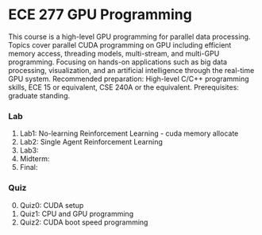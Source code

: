 # ECE 277 GPU Programming

This course is a high-level GPU programming for parallel data processing. Topics cover parallel CUDA programming on GPU including efficient memory access, threading models, multi-stream, and multi-GPU programming. Focusing on hands-on applications such as big data processing, visualization, and an artificial intelligence through the real-time GPU system. Recommended preparation: High-level C/C++ programming skills, ECE 15 or equivalent, CSE 240A or the equivalent. Prerequisites: graduate standing.

### Lab

1. Lab1: No-learning Reinforcement Learning - cuda memory allocate
2. Lab2: Single Agent Reinforcement Learning
3. Lab3:
4. Midterm:
5. Final: 

### Quiz

0. Quiz0: CUDA setup
1. Quiz1: CPU and GPU programming
2. Quiz2: CUDA boot speed programming
